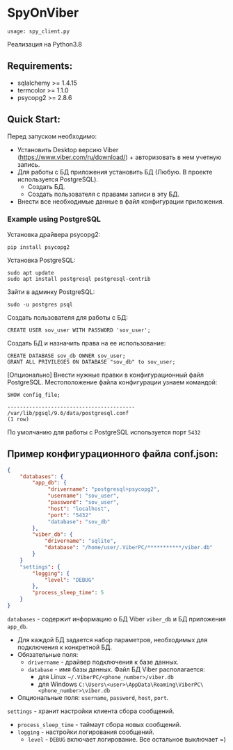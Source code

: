 # SpyOnViber
```
usage: spy_client.py 
```

Реализация на Python3.8


## Requirements:
  * sqlalchemy >= 1.4.15
  * termcolor >= 1.1.0
  * psycopg2 >= 2.8.6


## Quick Start:

Перед запуском необходимо:
  * Установить Desktop версию Viber (https://www.viber.com/ru/download/) + авторизовать в нем учетную запись.
  * Для работы с БД приложения установить БД (Любую. В проекте используется PostgreSQL).
    * Создать БД.
    * Создать пользователя с правами записи в эту БД.
  * Внести все необходимые данные в файл конфигурации приложения.  

### Example using PostgreSQL

Установка драйвера psycopg2:
```shell
pip install psycopg2
```

Установка PostgreSQL:
```shell
sudo apt update
sudo apt install postgresql postgresql-contrib
```

Зайти в админку PostgreSQL:
```shell
sudo -u postgres psql
```

Создать пользователя для работы с БД:
```
CREATE USER sov_user WITH PASSWORD 'sov_user';
```

Создать БД и назначить права на ее использование:
```
CREATE DATABASE sov_db OWNER sov_user;
GRANT ALL PRIVILEGES ON DATABASE "sov_db" to sov_user;
```

[Опционально] Внести нужные правки в конфигурационный файл PostgreSQL.
Местоположение файла конфигурации узнаем командой: 
```
SHOW config_file;

----------------------------------------- 
/var/lib/pgsql/9.6/data/postgresql.conf
(1 row)
```

По умолчанию для работы с PostgreSQL используется порт `5432`

## Пример конфигурационного файла conf.json:
```json
{
    "databases": {
        "app_db": {
             "drivername": "postgresql+psycopg2",
             "username": "sov_user",
             "password": "sov_user",
             "host": "localhost",
             "port": "5432"
             "database": "sov_db"
        },
        "viber_db": {
            "drivername": "sqlite",
            "database": "/home/user/.ViberPC/***********/viber.db"
        }
    }
    "settings": {
        "logging": {
            "level": "DEBUG"
        },
        "process_sleep_time": 5
    }    
}
```

`databases` - содержит информацию о БД Viber `viber_db` и БД приложения `app_db`.

  * Для каждой БД задается набор параметров, необходимых для подключения к конкретной БД.
  * Обязательные поля: 
    * `drivername` - драйвер подключения к базе данных.
    * `database` - имя базы данных. Файл БД Viber располагается:
      * для Linux `~/.ViberPC/<phone_number>/viber.db`
      * для Windows `C:\Users\<user>\AppData\Roaming\ViberPC\<phone_number>\viber.db`
  * Опциональные поля: `username`, `password`, `host`, `port`.

`settings` - хранит настройки клиента сбора сообщений.
  * `process_sleep_time` - таймаут сбора новых сообщений.
  * `logging` - настройки логирования сообщений. 
    * `level` - `DEBUG` включает логирование. Все остальное выключает =)